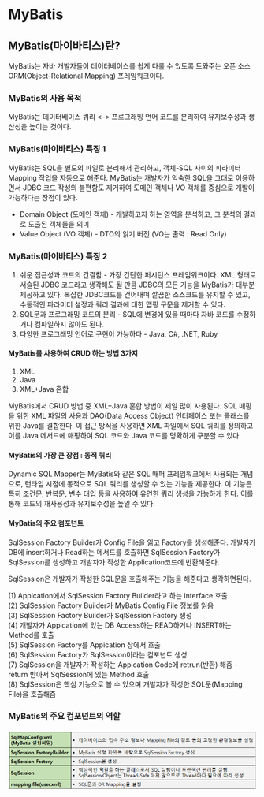 # MyBatis

## MyBatis(마이바티스)란?
MyBatis는 자바 개발자들이 데이터베이스를 쉽게 다룰 수 있도록 도와주는 오픈 소스 ORM(Object-Relational Mapping) 프레임워크이다.

 
### MyBatis의 사용 목적

MyBatis는 데이터베이스 쿼리 <-> 프로그래밍 언어 코드를 분리하여 유지보수성과 생산성을 높이는 것이다.

 ### MyBatis(마이바티스) 특징 1

MyBatis는 SQL을 별도의 파일로 분리해서 관리하고, 객체-SQL 사이의 파라미터 Mapping 작업을 자동으로 해준다.
MyBatis는 개발자가 익숙한 SQL을 그대로 이용하면서 JDBC 코드 작성의 불편함도 제거하여 도메인 객체나 VO 객체를 중심으로 개발이 가능하다는 장점이 있다.

* Domain Object (도메인 객체) - 개발하고자 하는 영역을 분석하고, 그 분석의 결과로 도출된 객체들을 의미
* Value Object (VO 객체) - DTO의 읽기 버전 (VO는 출력 : Read Only)

### MyBatis(마이바티스) 특징 2 

1. 쉬운 접근성과 코드의 간결함 - 가장 간단한 퍼시턴스 프레임워크이다. XML 형태로 서술된 JDBC 코드라고 생각해도 될 만큼 JDBC의 모든 기능을 MyBatis가 대부분 제공하고 있다.
복잡한 JDBC코드를 걷어내며 깔끔한 소스코드를 유지할 수 있고, 수동적인 파라미터 설정과 쿼리 결과에 대한 맵핑 구문을 제거할 수 있다.
2. SQL문과 프로그래밍 코드의 분리 - SQL에 변경에 있을 때마다 자바 코드를 수정하거나 컴파일하지 않아도 된다.
3.  다양한 프로그래밍 언어로 구현이 가능하다 - Java, C#, .NET, Ruby
 

 #### MyBatis를 사용하여 CRUD 하는 방법 3가지

 1. XML
 2. Java
 3. XML+Java 혼합

MyBatis에서 CRUD 방법 중 XML+Java 혼합 방법이 제일 많이 사용된다.
SQL 매핑을 위한 XML 파일의 사용과 DAO(Data Access Object) 인터페이스 또는 클래스를 위한 Java를 결합한다. 이 접근 방식을 사용하면 XML 파일에서 SQL 쿼리를 정의하고 이를 Java 메서드에 매핑하여 SQL 코드와 Java 코드를 명확하게 구분할 수 있다.

#### MyBatis의 가장 큰 장점 : 동적 쿼리

Dynamic SQL Mapper는 MyBatis와 같은 SQL 매퍼 프레임워크에서 사용되는 개념으로, 런타임 시점에 동적으로 SQL 쿼리를 생성할 수 있는 기능을 제공한다. 이 기능은 특히 조건문, 반복문, 변수 대입 등을 사용하여 유연한 쿼리 생성을 가능하게 한다. 이를 통해 코드의 재사용성과 유지보수성을 높일 수 있다.
 

#### MyBatis의 주요 컴포넌트

SqlSession Factory Builder가 Config File을 읽고 Factory를 생성해준다. 개발자가 DB에 insert하거나 Read하는 메서드를 호출하면 SqlSession Factory가 SqlSession를 생성하고 개발자가 작성한 Application코드에 반환해준다.

SqlSession은 개발자가 작성한 SQL문을 호출해주는 기능을 해준다고 생각하면된다.

(1) Appication에서 SqlSession Factory Builder라고 하는 interface 호출<br/>
(2) SqlSession Factory Builder가 MyBatis Config File 정보를 읽음<br/>
(3) SqlSession Factory Builder가 SqlSession Factory 생성<br/>
(4) 개발자가 Appication에 있는 DB Access하는 READ하거나 INSERT하는 Method를 호출<br/>
(5) SqlSession Factory를 Appication 상에서 호출<br/>
(6) SqlSession Factory가 SqlSession이라는 컴포넌트 생성<br/>
(7) SqlSession을 개발자가 작성하는 Appication Code에 retrun(반환) 해줌 - return 받아서 SqlSession에 있는 Method 호출<br/>
(8) SqlSession은 핵심 기능으로 볼 수 있으며 개발자가 작성한 SQL문(Mapping File)을 호출해줌


###  MyBatis의 주요 컴포넌트의 역할
<p align="center"><img src="./img/mainComponents.png"></p>
